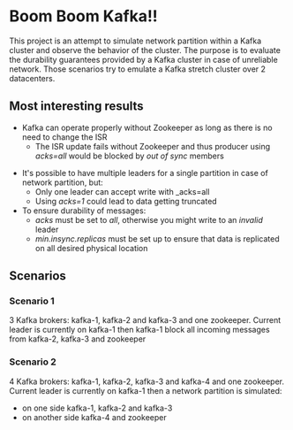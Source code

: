 # Boom Boom Kafka!! 

This project is an attempt to simulate network partition within a Kafka cluster and observe the behavior of the cluster.
The purpose is to evaluate the durability guarantees provided by a Kafka cluster in case of unreliable network.
Those scenarios try to emulate a Kafka stretch cluster over 2 datacenters.

## Most interesting results 

* Kafka can operate properly without Zookeeper as long as there is no need to change the ISR
  - The ISR update fails without Zookeeper and thus producer using _acks=all_ would be blocked by _out of sync_ members 
- It's possible to have multiple leaders for a single partition in case of network partition, but:
  - Only one leader can accept write with _acks=all
  - Using _acks=1_ could lead to data getting truncated
- To ensure durability of messages:
  - _acks_ must be set to _all_, otherwise you might write to an _invalid_ leader
  - _min.insync.replicas_ must be set up to ensure that data is replicated on all desired physical location

## Scenarios

### Scenario 1 

3 Kafka brokers: kafka-1, kafka-2 and kafka-3 and one zookeeper. 
Current leader is currently on kafka-1 then kafka-1 block all incoming messages from kafka-2, kafka-3 and zookeeper

### Scenario 2

4 Kafka brokers: kafka-1, kafka-2, kafka-3 and kafka-4 and one zookeeper. 
Current leader is currently on kafka-1 then a network partition is simulated:
- on one side kafka-1, kafka-2 and kafka-3
- on another side kafka-4 and zookeeper 
